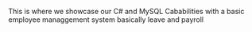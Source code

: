 This is where we showcase our C# and MySQL Cababilities with a basic employee managgement system basically leave and payroll
